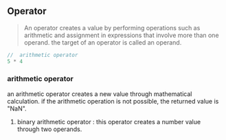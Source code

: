 ## Operator

> An operator creates a value by performing operations such as arithmetic and assignment in expressions that involve more than one operand.
> the target of an operator is called an operand.

```javascript
// 	arithmetic operator
5 * 4
```

### arithmetic operator

an arithmetic operator creates a new value through mathematical calculation.
if the arithmetic operation is not possible, the returned value is "NaN".

1) binary arithmetic operator
: this operator creates a number value through two operands.